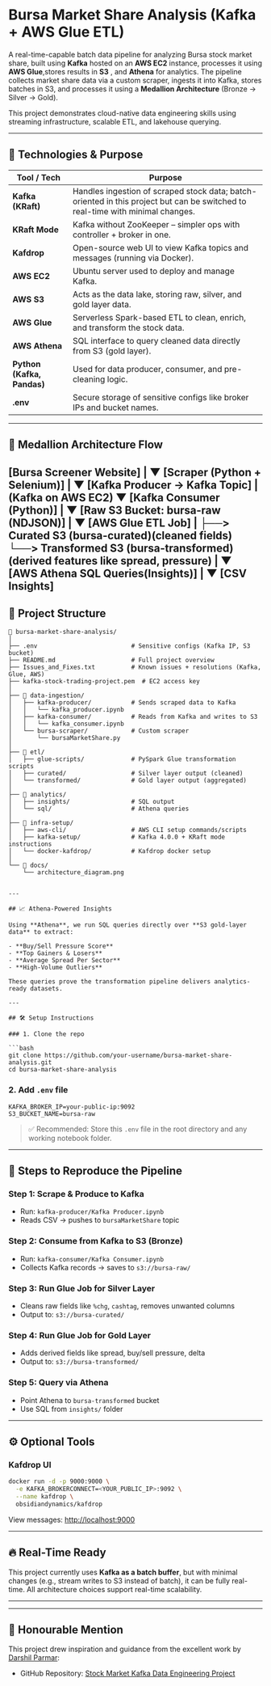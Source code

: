 # Bursa Market Share Analysis (Kafka + AWS Glue ETL)

A real-time-capable batch data pipeline for analyzing Bursa stock market share, built using **Kafka** hosted on an **AWS EC2**  instance, processes it using **AWS Glue**,stores results in **S3** , and **Athena** for analytics. The pipeline collects market share data via a custom scraper, ingests it into Kafka, stores batches in S3, and processes it using a **Medallion Architecture** (Bronze → Silver → Gold).

This project demonstrates cloud-native data engineering skills using streaming infrastructure, scalable ETL, and lakehouse querying.

---

## 🚀 Technologies & Purpose

| Tool / Tech        | Purpose                                                                 |
|--------------------|-------------------------------------------------------------------------|
| **Kafka (KRaft)**  | Handles ingestion of scraped stock data; batch-oriented in this project but can be switched to real-time with minimal changes. |
| **KRaft Mode**     | Kafka without ZooKeeper – simpler ops with controller + broker in one.  |
| **Kafdrop**        | Open-source web UI to view Kafka topics and messages (running via Docker). |
| **AWS EC2**        |  Ubuntu server used to deploy and manage Kafka. |
| **AWS S3**         | Acts as the data lake, storing raw, silver, and gold layer data.        |
| **AWS Glue**       | Serverless Spark-based ETL to clean, enrich, and transform the stock data. |
| **AWS Athena**     | SQL interface to query cleaned data directly from S3 (gold layer).       |
| **Python (Kafka, Pandas)** | Used for data producer, consumer, and pre-cleaning logic.      |
| **.env**           | Secure storage of sensitive configs like broker IPs and bucket names.   |

---

## 🧱 Medallion Architecture Flow

[Bursa Screener Website]
|
▼
[Scraper (Python + Selenium)]
|
▼
[Kafka Producer → Kafka Topic]
| (Kafka on AWS EC2)
▼
[Kafka Consumer (Python)]
|
▼
[Raw S3 Bucket: bursa-raw (NDJSON)]
|
▼
[AWS Glue ETL Job]
|
├──> Curated S3 (bursa-curated)(cleaned fields)
└──> Transformed S3 (bursa-transformed)(derived features like spread, pressure)
|
▼
[AWS Athena SQL Queries(Insights)]
|
▼
[CSV Insights]
---

## 📁 Project Structure

```plaintext
📁 bursa-market-share-analysis/
│
├── .env                          # Sensitive configs (Kafka IP, S3 bucket)
├── README.md                     # Full project overview
├── Issues_and_Fixes.txt          # Known issues + resolutions (Kafka, Glue, AWS)
├── kafka-stock-trading-project.pem  # EC2 access key
│
├── 📁 data-ingestion/
│   ├── kafka-producer/           # Sends scraped data to Kafka
│   │   └── kafka_producer.ipynb
│   ├── kafka-consumer/           # Reads from Kafka and writes to S3
│   │   └── kafka_consumer.ipynb
│   └── bursa-scraper/            # Custom scraper 
│       └── bursaMarketShare.py
│
├── 📁 etl/
│   ├── glue-scripts/             # PySpark Glue transformation scripts
│   ├── curated/                  # Silver layer output (cleaned)
│   └── transformed/              # Gold layer output (aggregated)
│
├── 📁 analytics/
│   ├── insights/                 # SQL output
│   └── sql/                      # Athena queries
│
├── 📁 infra-setup/
│   ├── aws-cli/                  # AWS CLI setup commands/scripts
│   ├── kafka-setup/              # Kafka 4.0.0 + KRaft mode instructions
│   └── docker-kafdrop/           # Kafdrop docker setup
│
└── 📁 docs/
    └── architecture_diagram.png  


---

## 📈 Athena-Powered Insights

Using **Athena**, we run SQL queries directly over **S3 gold-layer data** to extract:

- **Buy/Sell Pressure Score**
- **Top Gainers & Losers**
- **Average Spread Per Sector**
- **High-Volume Outliers**

These queries prove the transformation pipeline delivers analytics-ready datasets.

---

## 🛠️ Setup Instructions

### 1. Clone the repo

```bash
git clone https://github.com/your-username/bursa-market-share-analysis.git
cd bursa-market-share-analysis
```

### 2. Add `.env` file

```env
KAFKA_BROKER_IP=your-public-ip:9092
S3_BUCKET_NAME=bursa-raw
```

> ✅ Recommended: Store this `.env` file in the root directory and any working notebook folder.

---

## 🔄 Steps to Reproduce the Pipeline

### Step 1: Scrape & Produce to Kafka
- Run: `kafka-producer/Kafka Producer.ipynb`
- Reads CSV → pushes to `bursaMarketShare` topic

### Step 2: Consume from Kafka to S3 (Bronze)
- Run: `kafka-consumer/Kafka Consumer.ipynb`
- Collects Kafka records → saves to `s3://bursa-raw/`

### Step 3: Run Glue Job for Silver Layer
- Cleans raw fields like `%chg`, `cashtag`, removes unwanted columns
- Output to: `s3://bursa-curated/`

### Step 4: Run Glue Job for Gold Layer
- Adds derived fields like spread, buy/sell pressure, delta
- Output to: `s3://bursa-transformed/`

### Step 5: Query via Athena
- Point Athena to `bursa-transformed` bucket
- Use SQL from `insights/` folder

---

## ⚙️ Optional Tools

### Kafdrop UI

```bash
docker run -d -p 9000:9000 \
  -e KAFKA_BROKERCONNECT=<YOUR_PUBLIC_IP>:9092 \
  --name kafdrop \
  obsidiandynamics/kafdrop
```

View messages: [http://localhost:9000](http://localhost:9000)

---

## 🔥 Real-Time Ready

This project currently uses **Kafka as a batch buffer**, but with minimal changes (e.g., stream writes to S3 instead of batch), it can be fully real-time. All architecture choices support real-time scalability.

---

---

## 🙌 Honourable Mention

This project drew inspiration and guidance from the excellent work by [Darshil Parmar](https://github.com/darshilparmar):

- GitHub Repository: [Stock Market Kafka Data Engineering Project](https://github.com/darshilparmar/stock-market-kafka-data-engineering-project)


